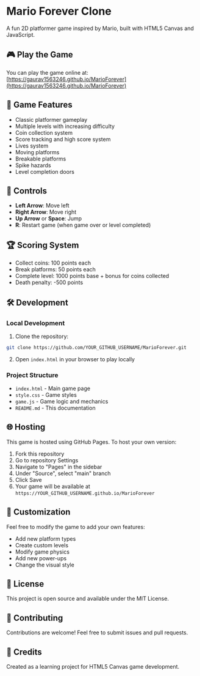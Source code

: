 # Mario Forever Clone

A fun 2D platformer game inspired by Mario, built with HTML5 Canvas and JavaScript.

## 🎮 Play the Game

You can play the game online at: [https://gaurav1563246.github.io/MarioForever](https://gaurav1563246.github.io/MarioForever)

## 🎯 Game Features

- Classic platformer gameplay
- Multiple levels with increasing difficulty
- Coin collection system
- Score tracking and high score system
- Lives system
- Moving platforms
- Breakable platforms
- Spike hazards
- Level completion doors

## 🎹 Controls

- **Left Arrow**: Move left
- **Right Arrow**: Move right
- **Up Arrow** or **Space**: Jump
- **R**: Restart game (when game over or level completed)

## 🏆 Scoring System

- Collect coins: 100 points each
- Break platforms: 50 points each
- Complete level: 1000 points base + bonus for coins collected
- Death penalty: -500 points

## 🛠️ Development

### Local Development

1. Clone the repository:
```bash
git clone https://github.com/YOUR_GITHUB_USERNAME/MarioForever.git
```

2. Open `index.html` in your browser to play locally

### Project Structure

- `index.html` - Main game page
- `style.css` - Game styles
- `game.js` - Game logic and mechanics
- `README.md` - This documentation

## 🌐 Hosting

This game is hosted using GitHub Pages. To host your own version:

1. Fork this repository
2. Go to repository Settings
3. Navigate to "Pages" in the sidebar
4. Under "Source", select "main" branch
5. Click Save
6. Your game will be available at `https://YOUR_GITHUB_USERNAME.github.io/MarioForever`

## 🎨 Customization

Feel free to modify the game to add your own features:
- Add new platform types
- Create custom levels
- Modify game physics
- Add new power-ups
- Change the visual style

## 📝 License

This project is open source and available under the MIT License.

## 🤝 Contributing

Contributions are welcome! Feel free to submit issues and pull requests.

## 👏 Credits

Created as a learning project for HTML5 Canvas game development. 